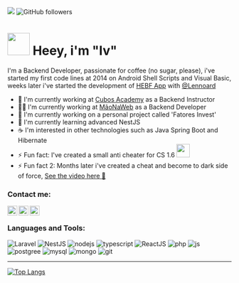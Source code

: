   ![](https://estruyf-github.azurewebsites.net/api/VisitorHit?user=IvsonEmidio&countColorcountColor&countColor=%232979ff)  ![GitHub followers](https://img.shields.io/github/followers/IvsonEmidio?label=Follow&style=social)
<h1><img src="https://64.media.tumblr.com/4244cd7c542dc90a5796b617dcb856ad/7a841b9c90653973-93/s500x750/c28006da8fd47f58fbb6d931aad9d6776cf9ce37.gifv" width="50" /> Heey, i'm "Iv" </h1>
I'm a Backend Developer, passionate for coffee (no sugar, please), i've started my first code lines
 at 2014 on Android Shell Scripts and Visual Basic, weeks later i've started the development of <a href="https://play.google.com/store/apps/details?id=com.androidvip.hebf&hl=pt_BR&gl=US">HEBF App</a> with <a href="https://github.com/Lennoard">@Lennoard</a>
 
<ul>
<li> 🔨 I'm currently working at <a href="https://cubos.academy">Cubos Academy</a> as a Backend Instructor</li>
<li> 🐱‍👤 I'm currently working at <a href="https://www.maonaweb.com.br">MãoNaWeb</a> as a Backend Developer</li>
<li> 🚀 I'm currently working on a personal project called 'Fatores Invest'
<li> 🌱 I'm currently learning advanced NestJS</li>
<li> ☕ I'm interested in other technologies such as Java Spring Boot and Hibernate</li>
<li> ⚡ Fun fact: I've created a small anti cheater for CS 1.6 <img src="https://media.giphy.com/media/DBExmC2lW7vdm/giphy.gif" width="30" /></li>
<li> ⚡ Fun fact 2: Months later i've created a cheat and become to dark side of force, <a href="https://www.youtube.com/watch?v=3gv-Gho39Us">See the video here 🤣</a></li>
</ul>



### Contact me:
[<img align="left" alt="Iv at LinkedIn" width="22px" src="https://raw.githubusercontent.com/peterthehan/peterthehan/master/assets/linkedin.svg" />][linkedin]
[<img align="left" alt="Iv at Discord" width="22px" src="https://raw.githubusercontent.com/peterthehan/peterthehan/master/assets/discord.svg" />][discord]
[<img align="left" alt="Iv at XDA" width="22px" src="https://icons.veryicon.com/png/128/object/material_design_icons/xda-6.png" />][xda]

<br />

### Languages and Tools:
<p>
	 <img alt="Laravel" src="https://img.shields.io/badge/Laravel-FF2D20?style=flat&logo=laravel&logoColor=white" />
	 <img alt="NestJS" src="https://img.shields.io/badge/NestJS-E0234E?style=flat&logo=nestjs&logoColor=white" />
	<img alt="nodejs" src=https://img.shields.io/badge/Node.js-43853D?style=flat&logo=node.js&logoColor=white />
	<img alt="typescript" src="https://img.shields.io/badge/TypeScript-007ACC?style=flat&logo=typescript&logoColor=white" />
	<img alt="ReactJS" src="https://img.shields.io/badge/React-20232A?style=flat&logo=react&logoColor=61DAFB" />
  <img alt="php" src=https://img.shields.io/badge/PHP-777BB4?style=flat&logo=php&logoColor=white />
  <img alt="js" src="https://img.shields.io/badge/JavaScript-F7DF1E?style=flat&logo=javascript&logoColor=black" />
	<img alt="postgree" src="https://img.shields.io/badge/PostgreSQL-316192?style=flat&logo=postgresql&logoColor=white" />
	<img alt="mysql" src="https://img.shields.io/badge/MySQL-00000F?style=flat&logo=mysql&logoColor=white" />
  <img alt="mongo" src="https://img.shields.io/badge/MongoDB-4EA94B?style=flat&logo=mongodb&logoColor=white" />
	  <img alt="git" src="https://img.shields.io/badge/-Git-F05032?style=flat&&color=f44336&logo=git&logoColor=white" />
	  
  
</p>

---

[![Top Langs](https://github-readme-stats.vercel.app/api/top-langs/?username=IvsonEmidio&langs_count=8&layout=compact&hide=css&exclude_repo=IdeapadHackintosh&theme=synthwave)](https://github.com/anuraghazra/github-readme-stats)

[linkedin]: https://www.linkedin.com/in/ivson-emidio-621383215/
[xda]: https://forum.xda-developers.com/m/ivsomemidio.5968361/
[discord]: https://discord.gg/dBjcFZG4
